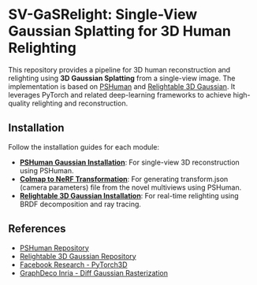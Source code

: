 # SV-GaSRelight: Single-View Gaussian Splatting for 3D Human Relighting

This repository provides a pipeline for 3D human reconstruction and relighting using **3D Gaussian Splatting** from a single-view image. The implementation is based on [PSHuman](https://github.com/pengHTYX/PSHuman) and [Relightable 3D Gaussian](https://github.com/NJU-3DV/Relightable3DGaussian). It leverages PyTorch and related deep-learning frameworks to achieve high-quality relighting and reconstruction.

## Installation

Follow the installation guides for each module:

- **[PSHuman Gaussian Installation](PSHuman/README.md)**: For single-view 3D reconstruction using PSHuman.
- **[Colmap to NeRF Transformation](TransformationFile/README.md)**: For generating transform.json (camera parameters) file from the novel multiviews using PSHuman.
- **[Relightable 3D Gaussian Installation](Relightable3DGaussian/README.md)**: For real-time relighting using BRDF decomposition and ray tracing.

## References

- [PSHuman Repository](https://github.com/pengHTYX/PSHuman)
- [Relightable 3D Gaussian Repository](https://github.com/NJU-3DV/Relightable3DGaussian)
- [Facebook Research - PyTorch3D](https://github.com/facebookresearch/pytorch3d)
- [GraphDeco Inria - Diff Gaussian Rasterization](https://github.com/graphdeco-inria/diff-gaussian-rasterization)

